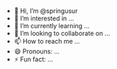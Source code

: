 - 👋 Hi, I’m @springusur
- 👀 I’m interested in ...
- 🌱 I’m currently learning ...
- 💞️ I’m looking to collaborate on ...
- 📫 How to reach me ...
- 😄 Pronouns: ...
- ⚡ Fun fact: ...

<!---
springusur/springusur is a ✨ special ✨ repository because its `README.md` (this file) appears on your GitHub profile.
You can click the Preview link to take a look at your changes.
--->
